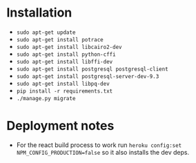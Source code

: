 # Installation
  * `sudo apt-get update`
  * `sudo apt-get install potrace`
  * `sudo apt-get install libcairo2-dev`
  * `sudo apt-get install python-cffi`
  * `sudo apt-get install libffi-dev`
  * `sudo apt-get install postgresql postgresql-client`
  * `sudo apt-get install postgresql-server-dev-9.3`
  * `sudo apt-get install libpq-dev`
  * `pip install -r requirements.txt`
  * `./manage.py migrate`

# Deployment notes
  * For the react build process to work run `heroku config:set NPM_CONFIG_PRODUCTION=false` so it also installs the dev deps.
